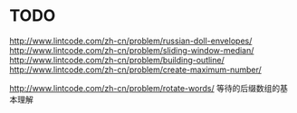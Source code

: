 # TODO
http://www.lintcode.com/zh-cn/problem/russian-doll-envelopes/
http://www.lintcode.com/zh-cn/problem/sliding-window-median/
http://www.lintcode.com/zh-cn/problem/building-outline/
http://www.lintcode.com/zh-cn/problem/create-maximum-number/

http://www.lintcode.com/zh-cn/problem/rotate-words/ 等待的后缀数组的基本理解

